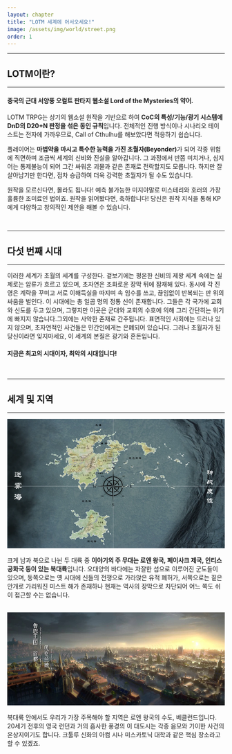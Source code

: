 ```yaml
---
layout: chapter
title: "LOTM 세계에 어서오세요!"
image: /assets/img/world/street.png
order: 1
---
```

<hr><h2>LOTM이란?</h2><hr>
<h4>중국의 근대 서양풍 오컬트 판타지 웹소설 Lord of the Mysteries의 약어.</h4>
<p>LOTM TRPG는 상기의 웹소설 원작을 기반으로 하여 <b>CoC의 특성/기능/광기 시스템에 DnD의 D20+N 판정을 섞은 동인 규칙</b>입니다. 전체적인 진행 방식이나 시나리오 테이스트는 전자에 가까우므로, Call of Cthulhu를 해보았다면 적응하기 쉽습니다.</p>
<p>플레이어는 <b>마법약을 마시고 특수한 능력을 가진 초월자(Beyonder)</b>가 되어 각종 위험에 직면하며 조금씩 세계의 신비와 진실을 알아갑니다. 그 과정에서 반쯤 미치거나, 심지어는 통제불능이 되어 그간 싸워온 괴물과 같은 존재로 전락할지도 모릅니다. 하지만 잘 살아남기만 한다면, 점차 승급하여 더욱 강력한 초월자가 될 수도 있습니다.</p>
<p>원작을 모르신다면, 몰라도 됩니다! 예측 불가능한 미지야말로 미스테리와 호러의 가장 훌륭한 조미료인 법이죠. 원작을 읽어봤다면, 축하합니다! 당신은 원작 지식을 통해 KP에게 다양하고 창의적인 제안을 해볼 수 있습니다. </p>
<br>
<hr><h2>다섯 번째 시대</h2><hr>
<p>이러한 세계가 초월의 세계를 구성한다. 겉보기에는 평온한 신비의 제왕 세계 속에는 실제로는 암류가 흐르고
있으며, 초자연은 조화로운 장막 뒤에 잠재해 있다. 동시에 각 진영은 계략을 꾸미고 서로 이해득실을 따지며 속
임수를 쓰고, 끊임없이 반복되는 판 위의 싸움을 벌인다. 이 시대에는 총 일곱 명의 정통 신이 존재합니다. 그들은 각 국가에 교회와 신도를 두고 있으며, 그렇지만 이곳은 군대와 교회의 수호에 의해 그리 간단히는 위기에 빠지지 않습니다.그외에는 사악한 존재로 간주됩니다. 표면적인 사회에는 드러나 있지 않으며, 초자연적인 사건들은 민간인에게는 은폐되어 있습니다. 그러나 초월자가 된 당신이라면 잊지마세요, 이 세계의 본질은 광기와 혼돈입니다.</p>
<h4>지금은 최고의 시대이자, 최악의 시대입니다!</h4>
<br>
<hr><h2>세계 및 지역</h2><hr>
<img src="https://raw.githubusercontent.com/izpew/lotm/main/assets/img/world/worldmap.webp">
<p>크게 남과 북으로 나뉜 두 대륙 중 <b>이야기의 주 무대는 로엔 왕국, 페이사크 제국, 인티스 공화국 등이 있는 북대륙</b>입니다. 오대양의 바다에는 자잘한 섬으로 이루어진 군도들이 있으며, 동쪽으로는 옛 시대에 신들의 전쟁으로 가라앉은 유적 폐허가, 서쪽으로는 짙은 안개로 가리워진 미스트 해가 존재하나 현재는 역사의 장막으로 차단되어 어느 쪽도 쉬이 접근할 수는 없습니다.</p>
<br>
<img src="https://raw.githubusercontent.com/izpew/lotm/main/assets/img/world/backlund01.png">
<p>북대륙 안에서도 우리가 가장 주목해야 할 지역은 로엔 왕국의 수도, 베클런드입니다. 20세기 전후의 영국 런던과 거의 흡사한 풍경의 이 대도시는 각종 음모와 기이한 사건의 온상지이기도 합니다. 크툴루 신화의 아컴 시나 미스카토닉 대학과 같은 핵심 장소라고 할 수 있겠죠.</p>
